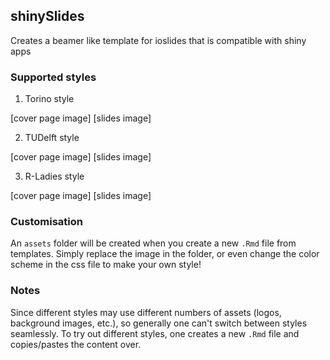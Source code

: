 ## shinySlides

Creates a beamer like template for ioslides that is compatible with shiny apps


### Supported styles

1. Torino style

[cover page image]
[slides image]

2. TUDelft style

[cover page image]
[slides image]

3. R-Ladies style

[cover page image]
[slides image]


### Customisation

An `assets` folder will be created when you create a new `.Rmd` file from templates. Simply replace the image in the folder, or even change the color scheme in the css file to make your own style!


### Notes

Since different styles may use different numbers of assets (logos, background images, etc.), so generally one can't switch between styles seamlessly. To try out different styles, one creates a new `.Rmd` file and copies/pastes the content over.
